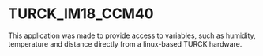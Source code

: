 # TURCK_IM18_CCM40
This application was made to provide access to variables, such as humidity, temperature and distance directly from a linux-based TURCK hardware.  
